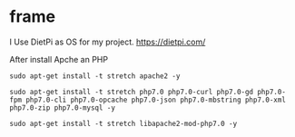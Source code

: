 # frame

I Use DietPi as OS for my project.
https://dietpi.com/

After install Apche an PHP

````
sudo apt-get install -t stretch apache2 -y

````

````
sudo apt-get install -t stretch php7.0 php7.0-curl php7.0-gd php7.0-fpm php7.0-cli php7.0-opcache php7.0-json php7.0-mbstring php7.0-xml php7.0-zip php7.0-mysql -y

````

````
sudo apt-get install -t stretch libapache2-mod-php7.0 -y
````
